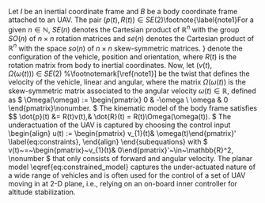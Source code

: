 Let $I$ be an inertial coordinate frame and $B$ be a body coordinate frame attached to an UAV. The pair $(p(t),R(t)) \in SE(2)$\footnote{\label{note1}For a given $n\in\mathbb{N}$, $SE(n)$ denotes the Cartesian product of $\mathbb{R}^n$ with the group $SO(n)$ of $n \times n$ rotation matrices and $se(n)$ denotes the Cartesian product of $\mathbb{R}^n$ with the space  $so(n)$ of $n \times n$ skew-symmetric matrices. } denote the configuration of the vehicle, position and orientation, where  $R(t)$ is the rotation matrix from  body to inertial coordinates. Now, let $(v(t),\Omega(\omega(t)))~\in~SE(2)$ %\footnotemark[\ref{note1}]
 be the twist that defines the velocity of the vehicle, linear and angular, where the matrix $\Omega(\omega(t))$ is the skew-symmetric matrix associated to the angular velocity $\omega(t)\in\mathbb{R}$, defined as
$
\Omega(\omega) := 
\begin{pmatrix}
0  &  -\omega \\
\omega &  0 
\end{pmatrix}\nonumber.
$
The kinematic model of the body frame satisfies
$$
\dot{p}(t) &= R(t)v(t),& \dot{R}(t) = R(t)\Omega(\omega(t)).
$
The underactuation of the UAV is captured by choosing the control input 
\begin{align}
u(t) := \begin{pmatrix} v_{1}(t)& \omega(t)\end{pmatrix}' \label{eq:constraints},
\end{align}
\end{subequations}
with $
v(t)~=~\begin{pmatrix}~v_{1}(t)& 0\end{pmatrix}'~\in~\mathbb{R}^2, \nonumber
$
that only consists of forward and angular velocity. The planar model \eqref{eq:constrained_model} captures the under-actuated nature of a wide range of vehicles and is often used for the control of a set of UAV moving in at 2-D plane, i.e., relying on an on-board inner controller for altitude stabilization. 
